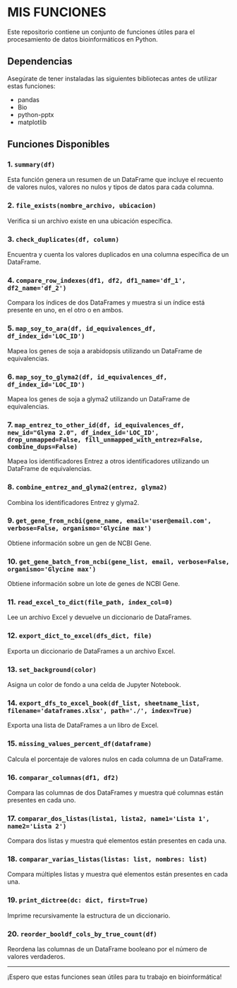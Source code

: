 # MIS FUNCIONES

Este repositorio contiene un conjunto de funciones útiles para el procesamiento de datos bioinformáticos en Python.

## Dependencias

Asegúrate de tener instaladas las siguientes bibliotecas antes de utilizar estas funciones:

- pandas
- Bio
- python-pptx
- matplotlib

## Funciones Disponibles

### 1. `summary(df)`

Esta función genera un resumen de un DataFrame que incluye el recuento de valores nulos, valores no nulos y tipos de datos para cada columna.

### 2. `file_exists(nombre_archivo, ubicacion)`

Verifica si un archivo existe en una ubicación específica.

### 3. `check_duplicates(df, column)`

Encuentra y cuenta los valores duplicados en una columna específica de un DataFrame.

### 4. `compare_row_indexes(df1, df2, df1_name='df_1', df2_name='df_2')`

Compara los índices de dos DataFrames y muestra si un índice está presente en uno, en el otro o en ambos.

### 5. `map_soy_to_ara(df, id_equivalences_df, df_index_id='LOC_ID')`

Mapea los genes de soja a arabidopsis utilizando un DataFrame de equivalencias.

### 6. `map_soy_to_glyma2(df, id_equivalences_df, df_index_id='LOC_ID')`

Mapea los genes de soja a glyma2 utilizando un DataFrame de equivalencias.

### 7. `map_entrez_to_other_id(df, id_equivalences_df, new_id="Glyma 2.0", df_index_id='LOC_ID', drop_unmapped=False, fill_unmapped_with_entrez=False, combine_dups=False)`

Mapea los identificadores Entrez a otros identificadores utilizando un DataFrame de equivalencias.

### 8. `combine_entrez_and_glyma2(entrez, glyma2)`

Combina los identificadores Entrez y glyma2.

### 9. `get_gene_from_ncbi(gene_name, email='user@email.com', verbose=False, organismo='Glycine max')`

Obtiene información sobre un gen de NCBI Gene.

### 10. `get_gene_batch_from_ncbi(gene_list, email, verbose=False, organismo='Glycine max')`

Obtiene información sobre un lote de genes de NCBI Gene.

### 11. `read_excel_to_dict(file_path, index_col=0)`

Lee un archivo Excel y devuelve un diccionario de DataFrames.

### 12. `export_dict_to_excel(dfs_dict, file)`

Exporta un diccionario de DataFrames a un archivo Excel.

### 13. `set_background(color)`

Asigna un color de fondo a una celda de Jupyter Notebook.

### 14. `export_dfs_to_excel_book(df_list, sheetname_list, filename='dataframes.xlsx', path='./', index=True)`

Exporta una lista de DataFrames a un libro de Excel.

### 15. `missing_values_percent_df(dataframe)`

Calcula el porcentaje de valores nulos en cada columna de un DataFrame.

### 16. `comparar_columnas(df1, df2)`

Compara las columnas de dos DataFrames y muestra qué columnas están presentes en cada uno.

### 17. `comparar_dos_listas(lista1, lista2, name1='Lista 1', name2='Lista 2')`

Compara dos listas y muestra qué elementos están presentes en cada una.

### 18. `comparar_varias_listas(listas: list, nombres: list)`

Compara múltiples listas y muestra qué elementos están presentes en cada una.

### 19. `print_dictree(dc: dict, first=True)`

Imprime recursivamente la estructura de un diccionario.

### 20. `reorder_booldf_cols_by_true_count(df)`

Reordena las columnas de un DataFrame booleano por el número de valores verdaderos.

---

¡Espero que estas funciones sean útiles para tu trabajo en bioinformática!

